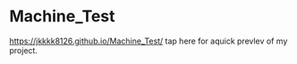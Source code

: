 # Machine_Test

https://jkkkk8126.github.io/Machine_Test/ tap here for aquick prevlev of my project.

